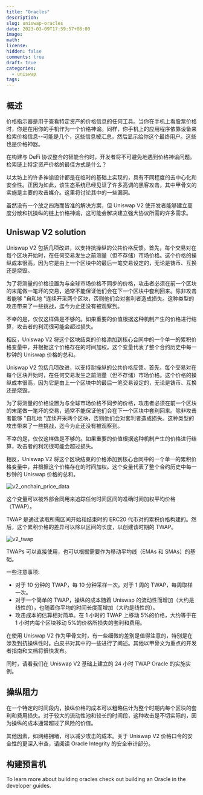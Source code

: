 ```yaml
---
title: "Oracles"
description:
slug: uniswap-oracles
date: 2023-03-09T17:59:57+08:00
image:
math:
license:
hidden: false
comments: true
draft: true
categories:
  - uniswap
tags:
---
```


## 概述

价格指示器是用于查看特定资产的价格信息的任何工具。当你在手机上看股票价格时，你是在用你的手机作为一个价格神谕。同样，你手机上的应用程序依靠设备来检索价格信息--可能是几个，这些信息被汇总，然后显示给你这个最终用户。这些也是价格神器。

在构建与 DeFi 协议整合的智能合约时，开发者将不可避免地遇到价格神谕问题。检索链上特定资产价格的最佳方式是什么？

以太坊上的许多神谕设计都是在临时的基础上实现的，具有不同程度的去中心化和安全性。正因为如此，该生态系统已经见证了许多高调的黑客攻击，其中甲骨文的实施是主要的攻击媒介。这里将讨论其中的一些漏洞。

虽然没有一个放之四海而皆准的解决方案，但 Uniswap V2 使开发者能够建立高度分散和抗操纵的链上价格神谕，这可能会解决建立强大协议所需的许多需求。

## Uniswap V2 solution

Uniswap V2 包括几项改进，以支持抗操纵的公共价格反馈。首先，每个交易对在每个区块开始时，在任何交易发生之前测量（但不存储）市场价格。这个价格的操纵成本很高，因为它是由上一个区块中的最后一笔交易设定的，无论是铸币、互换还是烧毁。

为了将测量的价格设置为与全球市场价格不同步的价格，攻击者必须在前一个区块的末尾做一笔坏的交易，通常不能保证他们会在下一个区块中套利回来。除非攻击者能够 "自私地 "连续开采两个区块，否则他们会对套利者造成损失。这种类型的攻击带来了一些挑战，迄今为止还没有被观察到。

不幸的是，仅仅这样做是不够的。如果重要的价值根据这种机制产生的价格进行结算，攻击者的利润很可能会超过损失。

相反，Uniswap V2 将这个区块结束的价格添加到核心合同中的一个单一的累积价格变量中，并根据这个价格存在的时间加权。这个变量代表了整个合约历史中每一秒钟的 Uniswap 价格的总和。

Uniswap V2 包括几项改进，以支持耐操纵的公共价格反馈。首先，每个交易对在每个区块开始时，在任何交易发生之前测量（但不存储）市场价格。这个价格的操纵成本很高，因为它是由上一个区块中的最后一笔交易设定的，无论是铸币、互换还是烧毁。

为了将测量的价格设置为与全球市场价格不同步的价格，攻击者必须在前一个区块的末尾做一笔坏的交易，通常不能保证他们会在下一个区块中套利回来。除非攻击者能够 "自私地 "连续开采两个区块，否则他们会对套利者造成损失。这种类型的攻击带来了一些挑战，迄今为止还没有被观察到。

不幸的是，仅仅这样做是不够的。如果重要的价值根据这种机制产生的价格进行结算，攻击者的利润很可能会超过损失。

相反，Uniswap V2 将这个区块结束的价格添加到核心合同中的一个单一的累积价格变量中，并根据这个价格存在的时间加权。这个变量代表了整个合约历史中每一秒钟的 Uniswap 价格的总和。

![v2_onchain_price_data](https://docs.uniswap.org/assets/images/v2_onchain_price_data-c051ebca6a5882e3f2ad758fa46cbf5e.png)

这个变量可以被外部合同用来追踪任何时间区间的准确时间加权平均价格（TWAP）。

TWAP 是通过读取所需区间开始和结束时的 ERC20 代币对的累积价格构建的。然后，这个累积价格的差异可以除以区间的长度，以创建该时期的 TWAP。

![v2_twap](https://docs.uniswap.org/assets/images/v2_twap-fdc82ab82856196510db6b421cce9204.png)

TWAPs 可以直接使用，也可以根据需要作为移动平均线（EMAs 和 SMAs）的基础。

一些注意事项:

- 对于 10 分钟的 TWAP，每 10 分钟采样一次。对于 1 周的 TWAP，每周取样一次。
- 对于一个简单的 TWAP，操纵的成本随着 Uniswap 的流动性而增加（大约是线性的），也随着你平均的时间长度而增加（大约是线性的）。
- 攻击成本的估算相对简单。在 1 小时的 TWAP 上移动 5%的价格，大约等于在 1 小时内每个区块移动 5%的价格所损失的套利和费用。

在使用 Uniswap V2 作为甲骨文时，有一些细微的差别是值得注意的，特别是在涉及到抗操纵性时。白皮书对其中的一些进行了阐述。其他以甲骨文为重点的开发者指南和文档将很快发布。

同时，请看我们在 Uniswap V2 基础上建立的 24 小时 TWAP Oracle 的实施实例。

## 操纵阻力

在一个特定的时间段内，操纵价格的成本可以粗略估计为整个时期内每个区块的套利和费用损失。对于较大的流动性池和较长的时间段，这种攻击是不切实际的，因为操纵的成本通常超过了风险的价值。

其他因素，如网络拥堵，可以减少攻击的成本。关于 Uniswap V2 价格口令的安全性的更深入审查，请阅读 Oracle Integrity 的安全审计部分。

## 构建预言机

To learn more about building oracles check out building an Oracle in the developer guides.
